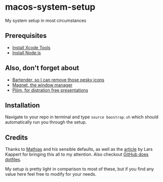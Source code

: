 # macos-system-setup
My system setup in most circumstances

## Prerequisites
* [Install Xcode Tools](http://railsapps.github.io/xcode-command-line-tools.html)
* [Install Node.js](https://nodejs.org/en/)

## Also, don't forget about
* [Bartender, so I can remove those pesky icons](https://www.macbartender.com/)
* [Magnet, the window manager](https://itunes.apple.com/us/app/magnet/id441258766?mt=12)
* [Pliim, for distration free presentations](https://zehfernandes.github.io/pliim/)

## Installation
Navigate to your repo in terminal and type `source boostrap.sh` which should automatically run you through the setup.

## Credits
Thanks to [Mathias](https://github.com/mathiasbynens/dotfiles) and his sensible defaults, as well as the [article](https://medium.com/@webprolific/getting-started-with-dotfiles-43c3602fd789) by Lars Kappert for bringing this all to my attention. Also checkout [GitHub does dotfiles](https://dotfiles.github.io/).

My setup is pretty light in comparison to most of these, but if you find any value here feel free to modify for your needs.

